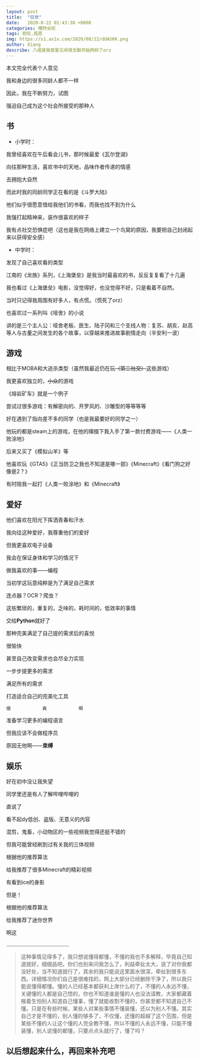 ```yaml
---
layout: post
title:  "叹世"
date:   2020-8-22 01:43:30 +0800
categories: 喟然长叹
tags: 悲叹,孤思
img: https://s1.ax1x.com/2020/08/22/dUASKK.png
author: Xiang
describe: 八成是我夜里又闲得无聊开始网抑了orz
---
```


本文完全代表个人意见

我和身边的很多同龄人都不一样

因此，我在不断努力，试图

强迫自己成为这个社会所接受的那种人

## 书

- 小学时：

我曾经喜欢在午后看会儿书，那时候最爱《瓦尔登湖》

向往那种生活，喜欢书中的天地，品味作者传递的情感

去拥抱大自然

而此时我的同龄同学正在看的是《斗罗大陆》

他们似乎很愿意借给我他们的书看，而我也找不到为什么

我强打起精神来，装作很喜欢的样子

我有点社交恐惧症吧（这也是我在网络上建立一个鸟窝的原因，我要把自己封闭起来以获得安全感）


- 中学时：

发现了自己喜欢看的类型

江南的《龙族》系列，《上海堡垒》是我当时最喜欢的书，反反复复看了十几遍

我也看过《上海堡垒》电影，没觉得好，也没觉得不好，只是看着不自然。

当时只记得我周围有好多人，有点慌。（慌死了orz）

也喜欢过一系列叫《哑舍》的小说

讲的是三个主人公：哑舍老板、医生、陆子冈和三个支线人物：复苏、胡亥、赵高等人与古董之间发生的各个故事，以穿越来推进故事剧情走向（半安利一波）


## 游戏
相比于MOBA和大逃杀类型（虽然我最近仍在玩~~（第二社交）~~这些游戏）

我更喜欢独立的，~~小众~~的游戏

《熔岩矿车》就是一个例子

尝试过很多游戏：有解密向的、开罗风的、沙雕型的等等等等

好在遇到了指向差不多的同学（也是我最要好的同学之一）

他玩的都是steam上的游戏，在他的撺掇下我入手了第一款付费游戏——《人类一败涂地》

后来又买了《模拟山羊》等

他喜欢玩《GTA5》《正当防卫之我也不知道是哪一部》《Minecraft》《看门狗之好像是2？》

有时陪我一起打《人类一败涂地》和《Minecraft》


## 爱好

他们喜欢在阳光下挥洒青春和汗水

我向往这种爱好，我尊重他们的爱好

但我更喜欢电子设备

我会在保证身体和学习的情况下

做我喜欢的事——编程

当初学这玩意纯粹是为了满足自己需求

连点器？OCR？爬虫？

这些繁琐的，重复的，乏味的，耗时间的，低效率的事情

交给**Python**就好了

那种完美满足了自己提的需求后的喜悦

很愉快

甚至自己改变需求也会尽全力实现

一步步提更多的需求

满足所有的需求

打造适合自己的完美化工具

`很            爽            啊`

准备学习更多的编程语言

但我应该不会做程序员

原因无他啊——**束缚**

## 娱乐

好在初中没让我失望

同学里还是有人了解哔哩哔哩的

直说了

看不起dy低创、盗版、无意义的内容

混剪，鬼畜，小动物区的一些视频我觉得还挺不错的

但我可能曾经刷到过有关我的三体视频

根据他的推荐算法

给我推荐了很多Minecraft的精彩视频

有看到ice的身影

但是！

根据他的推荐算法

给我推荐了迷你世界

啊这

……………………………………

> 这种事情见得多了，我只想说懂得都懂，不懂的我也不多解释，毕竟自己知道就好，细细品吧。你们也别来问我怎么了，利益牵扯太大，说了对你我都没好处，当不知道就行了，其余的我只能说这里面水很深，牵扯到很多东西。详细情况你们自己是很难找的，网上大部分已经删除干净了，所以我只能说懂得都懂。懂的人已经基本都获利上岸什么的了，不懂的人永远不懂，关键懂的人都是自己悟的，你也不知道谁是懂的人也没法请教，大家都藏着掖着生怕别人知道自己懂事，懂了就能收割不懂的，你甚至都不知道自己不懂。只是在有些时候，某些人对某些事情不懂装懂，还以为别人不懂。其实自己才是不懂的，别人懂的够多了，不仅懂，还懂的超越了这个范围，但是某些不懂的人让这个懂的人完全教不懂，所以不懂的人永远不懂，只能不懂装懂，别人说懂的都懂，只要点点头就行了，懂了吗？

## 以后想起来什么，再回来补充吧